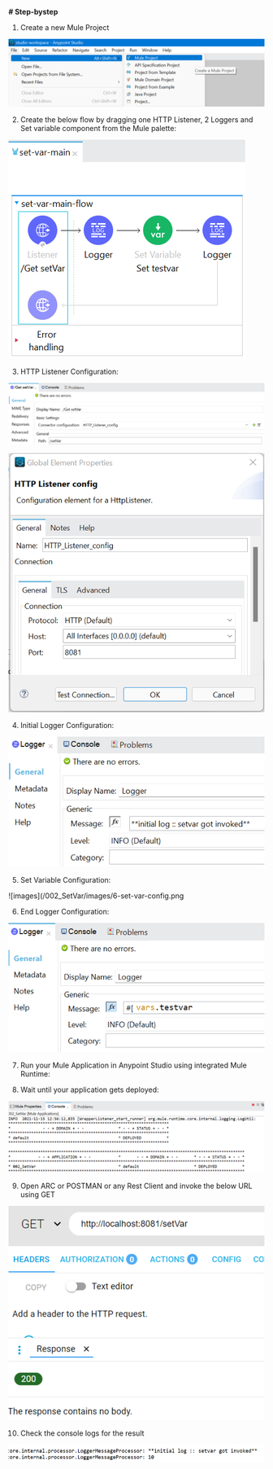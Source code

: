<b># Step-bystep</b><br/>

1. Create a new Mule Project

 ![images](/002_SetVar/images/1-open-new-project.png)
 
2. Create the below flow by dragging one HTTP Listener, 2 Loggers and Set variable component from the Mule palette:

 ![images](/002_SetVar/images/2-create-flow.png)
 
3. HTTP Listener Configuration:

 ![images](/002_SetVar/images/3-http-config.png)
 
 ![images](/002_SetVar/images/4-http-listener-config.png)
 
4. Initial Logger Configuration:

 ![images](/002_SetVar/images/5-initial-logger-config.png)
 
5. Set Variable Configuration:

 ![images](/002_SetVar/images/6-set-var-config.png
 
6. End Logger Configuration:

 ![images](/002_SetVar/images/7-end-logger-config.png)
 
7. Run your Mule Application in Anypoint Studio using integrated Mule Runtime:

 
 
8. Wait until your application gets deployed:

 ![images](/002_SetVar/images/8-run-app.png)
 

9. Open ARC or POSTMAN or any Rest Client and invoke the below URL using GET

 ![images](/002_SetVar/images/9-test-apps.png)
 
10. Check the console logs for the result

 ![images](/002_SetVar/images/10-check-console-logs.png)
 
